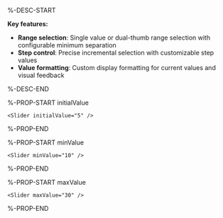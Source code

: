 %-DESC-START

**Key features:**
- **Range selection**: Single value or dual-thumb range selection with configurable minimum separation
- **Step control**: Precise incremental selection with customizable step values
- **Value formatting**: Custom display formatting for current values and visual feedback

%-DESC-END

%-PROP-START initialValue

```xmlui-pg
<Slider initialValue="5" />
```

%-PROP-END

%-PROP-START minValue

```xmlui-pg
<Slider minValue="10" />
```

%-PROP-END

%-PROP-START maxValue

```xmlui-pg
<Slider maxValue="30" />
```

%-PROP-END